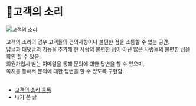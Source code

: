 # 📌고객의 소리  

![고객의 소리](https://user-images.githubusercontent.com/88878686/180474241-8bfffef9-08ed-4049-a6c1-4c608a822c1b.JPG)   

고객의 소리의 경우 고객들의 건의사항이나 불편한 점을 소통할 수 있는 공간.   
답글과 대댓글의 기능을 추가해 한 사람의 불편한 점이 아닌 많은 사람들의 불편한 점을 확인 할 수 있음.   
회원가입시 받는 이메일을 통해 문의에 대한 답변을 할 수 있으며,   
쪽지를 통해서 문의에 대한 답변을 할 수 있도록 구현함.
<br><br>

* [고객의 소리 등록](https://github.com/Runu09/finalproject/blob/main/%EA%B5%AC%ED%98%84%EC%84%A4%EB%AA%85/%EA%B3%A0%EA%B0%9D%EC%9D%98%20%EC%86%8C%EB%A6%AC%20%EB%93%B1%EB%A1%9D.md)
* 내가 쓴 글
